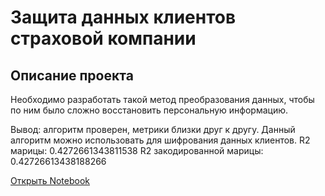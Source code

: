# Защита данных клиентов страховой компании
## Описание проекта

Необходимо разработать такой метод преобразования данных, чтобы по ним было сложно восстановить персональную информацию.

Вывод: алгоритм проверен, метрики близки друг к другу. Данный алгоритм можно использовать для шифрования данных клиентов.
R2 марицы:  0.4272661343811538
R2 закодированной марицы:  0.42726613438188266

[Открыть Notebook](https://github.com/S1udent/yandex-practicum/blob/main/10-Защита%20данных%20клиентов%20страховой%20компании/Защита%20данных%20клиентов%20страховой%20компании.ipynb)
